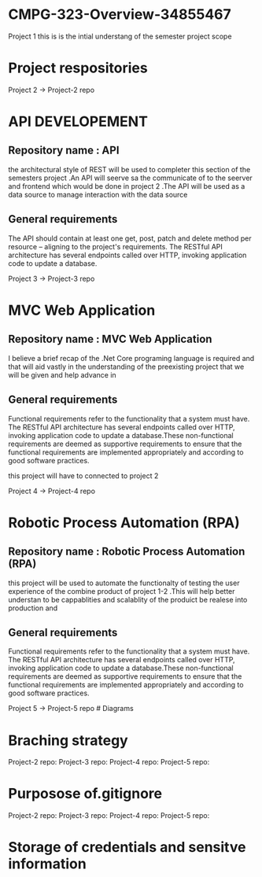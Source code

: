 # CMPG-323-Overview-34855467
Project 1
this is is the intial understang of the semester project scope 
# Project respositories
Project 2 -> Project-2 repo
    <h1>API DEVELOPEMENT</h1>
    <h2>Repository name : API</h2>
    <p>the architectural style of REST will be used to completer this section of the semesters project .An API will seerve sa the communicate of to the seerver and frontend which would be done in project 2 .The API will be used as a data source to manage interaction with the data source</p>
    <h2>General requirements</h2>
    <p>The API should contain at least one get, post, patch and delete method per
resource – aligning to the project's requirements. The RESTful API architecture has several
endpoints called over HTTP, invoking application code to update a database. </p>
Project 3 -> Project-3 repo
    <h1>MVC Web Application</h1>
    <h2>Repository name : MVC Web Application</h2>
    <p>I believe a brief recap of the .Net Core programing language is required and that will aid vastly in the understanding of the preexisting project that we will be given and help advance in</p>
    <h2>General requirements</h2>
    <p>Functional requirements refer to the functionality that a system must have. The RESTful API architecture has several
endpoints called over HTTP, invoking application code to update a database.These non-functional requirements
are deemed as supportive requirements to ensure that the functional requirements are
implemented appropriately and according to good software practices. </p>

this project will have to connected to project 2 

Project 4 -> Project-4 repo
<h1>Robotic Process Automation (RPA)</h1>
    <h2>Repository name : Robotic Process Automation (RPA)</h2>
    <p>this project will be used to automate the functionalty of testing the user experience of the combine product of project 1-2 .This will help better understan to be cappablities and scalablity of the produict be realese into production and  </p>
    <h2>General requirements</h2>
    <p>Functional requirements refer to the functionality that a system must have. The RESTful API architecture has several
endpoints called over HTTP, invoking application code to update a database.These non-functional requirements
are deemed as supportive requirements to ensure that the functional requirements are
implemented appropriately and according to good software practices. </p>
Project 5 -> Project-5 repo
# Diagrams 


# Braching strategy
Project-2 repo:
Project-3 repo:
Project-4 repo:
Project-5 repo:

# Purposose of.gitignore
Project-2 repo:
Project-3 repo:
Project-4 repo:
Project-5 repo:

# Storage of credentials and sensitve information

